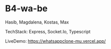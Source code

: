 # B4-wa-be

Hasib, Magdalena, Kostas, Max

TechStack: Express, Socket.Io, Typescript

LiveDemo: https://whatsappclone-mu.vercel.app/
